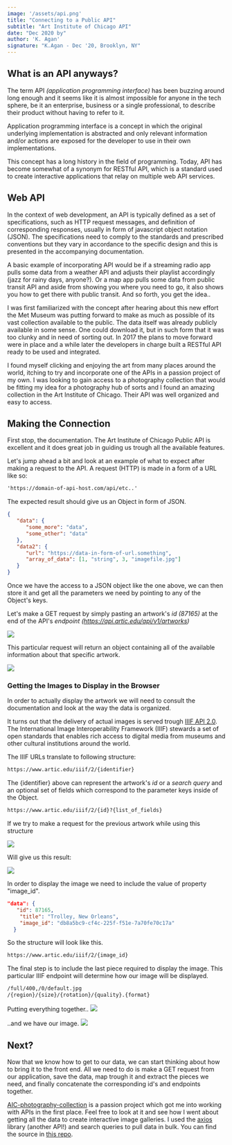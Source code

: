 ```yaml
---
image: '/assets/api.png'
title: "Connecting to a Public API"
subtitle: "Art Institute of Chicago API"
date: "Dec 2020 by"
author: 'K. Agan'
signature: "K.Agan - Dec '20, Brooklyn, NY"
---
```


## What is an API anyways?
The term API *(application programming interface)* has been buzzing around long enough and it seems like it is almost impossible for anyone in the tech sphere, be it an enterprise, business or a single professional, to describe their product without having to refer to it. 

Application programming interface is a concept in which the original underlying implementation is abstracted and only relevant information and/or actions are exposed for the developer to use in their own implementations. 

This concept has a long history in the field of programming. Today, API has become somewhat of a synonym for RESTful API, which is a standard used to create interactive applications that relay on multiple web API services. 

## Web API
In the context of web development, an API is typically defined as a set of specifications, such as HTTP request messages, and definition of corresponding responses, usually in form of javascript object notation (JSON). The specifications need to comply to the standards and prescribed conventions but they vary in accordance to the specific design and this is presented in the accompanying documentation. 

A basic example of incorporating API would be if a streaming radio app pulls some data from a weather API and adjusts their playlist accordingly (jazz for rainy days, anyone?). Or a map app pulls some data from public transit API and aside from showing you where you need to go, it also shows you how to get there with public transit. And so forth, you get the idea..

I was first familiarized with the concept after hearing about this new effort the Met Museum was putting forward to make as much as possible of its vast collection available to the public. The data itself was already publicly available in some sense. One could download it, but in such form that it was too clunky and in need of sorting out. In 2017 the plans to move forward were in place and a while later the developers in charge built a RESTful API ready to be used and integrated.

I found myself clicking and enjoying the art from many places around the world, itching to try and incorporate one of the APIs in a passion project of my own. I was looking to gain access to a photography collection that would be fitting my idea for a photography hub of sorts and I found an amazing collection in the Art Institute of Chicago. Their API was well organized and easy to access.

## Making the Connection

First stop, the documentation. The Art Institute of Chicago Public API is excellent and it does great job in guiding us trough all the available features.

Let's jump ahead a bit and look at an example of what to expect after making a request to the API. A request (HTTP) is made in a form of a URL like so:

```html
'https://domain-of-api-host.com/api/etc..'
```
The expected result should give us an Object in form of JSON.

```json
{
   "data": {
      "some_more": "data",
      "some_other": "data"
   },
   "data2": {
      "url": "https://data-in-form-of-url.something",
      "array_of_data": [1, "string", 3, "imagefile.jpg"]
   }
}
```
Once we have the access to a JSON object like the one above, we can then store it and get all the parameters we need by pointing to any of the Object's keys.

Let's make a GET request by simply pasting an artwork's *id (87165)* at the end of the API's *endpoint (https://api.artic.edu/api/v1/artworks)*

<img class='markdown-img' src='/assets/content/posts/aic_api_article/browser_get.png' />

This particular request will return an object containing all of the available information about that specific artwork.

<img class='markdown-img' src='/assets/content/posts/aic_api_article/browser_get_body.png' />

### Getting the Images to Display in the Browser

In order to actually display the artwork we will need to consult the documentation and look at the way the data is organized. 

It turns out that the delivery of actual images is served trough <a href='https://iiif.io/api/image/2.0/' target=_blank>IIIF API 2.0</a>. The International Image Interoperability Framework (IIIF) stewards a set of open standards that enables rich access to digital media from museums and other cultural institutions around the world.

The IIIF URLs translate to following structure:

```html
https://www.artic.edu/iiif/2/{identifier}
```
The {identifier} above can represent the artwork's *id* or a *search query* and an optional set of fields which correspond to the parameter keys inside of the Object.

```html
https://www.artic.edu/iiif/2/{id}?{list_of_fields}
```
If we try to make a request for the previous artwork while using this structure

<img class='markdown-img' src='/assets/content/posts/aic_api_article/browser_get_frank.png' />

Will give us this result:

<img class='markdown-img' src='/assets/content/posts/aic_api_article/browser_get_frank_body.png' />

In order to display the image we need to include the value of property "image_id".

```json
"data": {
   "id": 87165,
    "title": "Trolley, New Orleans",
    "image_id": "db8a5bc9-cf4c-225f-f51e-7a70fe70c17a"
  }
```
So the structure will look like this.

```html
https://www.artic.edu/iiif/2/{image_id}
```

The final step is to include the last piece required to display the image. This particular IIIF endpoint will determine how our image will be displayed. 

```html
/full/400,/0/default.jpg
/{region}/{size}/{rotation}/{quality}.{format}
```
Putting everything together..
<img class='markdown-img' src='/assets/content/posts/aic_api_article/browser_get_image.png' />

..and we have our image.
<img class='markdown-img' src='/assets/content/posts/aic_api_article/browser_get_image_body.jpg' />

## Next?

Now that we know how to get to our data, we can start thinking about how to bring it to the front end. All we need to do is make a GET request from our application, save the data, map trough it and extract the pieces we need, and finally concatenate the corresponding id's and endpoints together.

<a href='https://AIC-photography-collection.info' target=_blank>AIC-photography-collection</a> is a passion project which got me into working with APIs in the first place. Feel free to look at it and see how I went about getting all the data to create interactive image galleries. I used the <a href='https://www.npmjs.com/package/axios' target=_blank>axios</a> library (another API!) and search queries to pull data in bulk. You can find the source in <a href='https://github.com/agan-k/aic-photography-selection/tree/master/src' target=_blank>this repo</a>.







